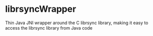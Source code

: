 # librsyncWrapper
Thin Java JNI wrapper around the C librsync library, making it easy to access the librsync library from Java code
